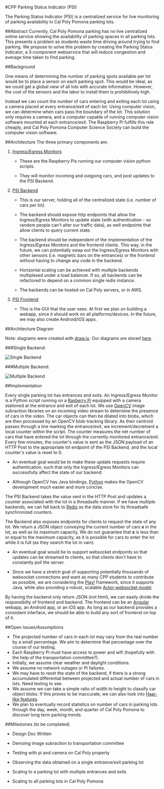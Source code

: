 #CPP Parking Status Indicator (PSI)

The Parking Status Indicator (PSI) is a centralized service for live monitoring of parking availability in Cal Poly Pomona parking lots.


##Abstract
Currently, Cal Poly Pomona parking has no live centralized online service showing the availability of parking spaces in all parking lots. This presents a problem as students waste time driving around trying to find parking. We propose to solve this problem by creating the Parking Status Indicator, a 3-component webservice that will reduce congestion and average time taken to find parking.

##Background

One means of determining the number of parking spots available per lot would be to place a sensor on each parking spot. This would be ideal, as we could get a global view of all lots with accurate information. However, the cost of the sensors and the labor to install them is prohibitively high.

Instead we can count the number of cars entering and exiting each lot using a camera placed at every entrance/exit of each lot. Using computer vision, we can determine when cars pass the boundary of the lot. This solution only requires a camera, and a computer capable of running computer vision software mounted at each entrance/exit. The Raspberry Pi fulfills this role cheaply, and Cal Poly Pomona Computer Science Society can build the computer vision software. 


##Architecture
The three primary components are:

1. [Ingress/Egress Monitors](https://github.com/cpp-css/cpp-parking-computer-vision)
	
	*  These are the Raspberry Pis running our computer vision python scripts. 

	*  They will monitor incoming and outgoing cars, and post updates to the PSI Backend.


2. [PSI Backend](https://github.com/cpp-css/cpp-parking-backend)

	*  This is our server, holding all of the centralized state (i.e. number of cars per lot).

	*  The backend should expose http endpoints that allow the Ingress/Egress Monitors to update state (with authentication - so random people can't alter our traffic data), as well endpoints that allow clients to query current state.

	*  The backend should be independent of the implementation of the Ingress/Egress Monitors and the frontend clients. This way, in the future, we can potentially swap out the Ingress/Egress Monitors with other sensors (i.e. magnetic bars on the entrances) or the frontend without having to change any code in the backend.

	*  Horizontal scaling can be achieved with multiple backends multiplexed under a load balancer. If so, all backends can be refactored to depend on a common single redis instance.

	*  The backends can be hosted on Cal Poly servers, or in AWS. 

3. [PSI Frontend](https://github.com/cpp-css/cpp-parking-frontend)

	*  This is the GUI that the user sees. At first we plan on building a webapp, since it should work on all platforms/devices. In the future, we may also create Android/iOS apps. 

##Architecture Diagram

Note: diagrams were created with [draw.io](https://draw.io). Our diagrams are stored [here](https://drive.google.com/file/d/0B5urvZjIEkRkOFJhd2ZyYWFwc2c/view?usp=sharing).

###Single Backend:

![Single Backend](images/SingleBackendArchitecture.png)


###Multiple Backend:

![Multiple Backend](images/MultipleBackendArchitecture.png)


##Implementation

Every single parking lot has entrances and exits. An Ingress/Egress Monitor is a Python script running on a [Rasberry Pi](https://www.raspberrypi.org/) equipped with a camera stationed at the entrance and exit of each lot. We use [OpenCV](http://opencv.org/) image subraction libraries on an incoming video stream to determine the presence of cars in the video. The car objects can then be dilated into blobs, which are then processed by an OpenCV blob-tracking library. As their centroid passes through a line marking the entrance/exit, we increment/decrement a local counter within the script. The counter measures the net number of cars that have entered the lot through the currently monitored entrance/exit. Every few minutes, the counter's value is sent as the JSON payload of an HTTP Post to the appropriate lot endpoint of the PSI Backend, and the local counter's value is reset to 0. 

*  An eventual goal would be to make these update requests require authentication, such that only the Ingress/Egress Monitors can successfully affect the state of our backend.

*  Although OpenCV has Java bindings, [Python](http://docs.opencv.org/3.0-beta/doc/py_tutorials/py_tutorials.html) makes the OpenCV development much easier and more concise.


The PSI Backend takes the value sent in the HTTP Post and updates a counter associated with the lot in a threadsafe manner. If we have multiple backends, we can fall back to [Redis](https://redis.io/) as the data store for its threadsafe synchronized counters. 

The Backend also exposes endpoints for clients to request the state of any lot. We return a JSON object conveying the current number of cars __x__ in the lot, as well as its maximum capacity. We do not guarantee that __x__ is less than or equal to the maximum capacity, as it is possible for cars to enter the lot while it is full (as they search the lot in vain). 

*  An eventual goal would be to support websocket endpoints so that updates can be streamed to clients, so that clients don't have to constantly poll the server.  

*  Since we have a stretch goal of supporting potentially thousands of websocket connections and want as many CPP students to contribute as possible, we are considering the [Play!](https://www.playframework.com/) framework, since it supports Java, while also providing a robust, scalable [Actor-websocket model](https://www.playframework.com/documentation/2.5.x/JavaWebSockets).


By having the backend only return JSON (not html), we can easily divide the responsibilty of frontend and backend. The frontend can be an [Angular](https://angularjs.org/) webapp, an Android app, or an iOS app. As long as our backend provides a consistent interface, we should be able to build any sort of frontend on top of it.



##Open Issues/Assumptions

*  The projected number of cars in each lot may vary from the real number by a small percentage. We aim to determine that percentage over the course of our testing. 
*  Each Raspberry Pi must have access to power and wifi (hopefully with the help of the transportation committee?). 
*  Initially, we assume clear weather and daylight conditions.
*  We assume no network outages or Pi failures. 
*  We may have to reset the state of the backend, if there is a strong accumulated differential between projected and actual number of cars in lots. Need testing to see.
*  We assume we can take a simple ratio of width to height to classify car object blobs. If this proves to be inaccurate, we can also look into [Haar-like features](https://en.wikipedia.org/wiki/Haar-like_features).
*  We plan to eventually record statistics on number of cars in parking lots through the day, week, month, and quarter of Cal Poly Pomona to discover long term parking trends. 


##Milestones (to be completed)

*  Design Doc Written

*  Demoing image subraction to transportation committee

*  Testing with pi and camera on Cal Poly property

*  Observing the data obtained on a single entrance/exit parking lot

*  Scaling to a parking lot with multiple entrances and exits

*  Scaling to all parking lots in Cal Poly Pomona